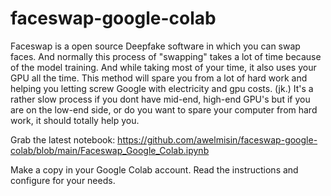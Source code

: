 # faceswap-google-colab
Faceswap is a open source Deepfake software in which you can swap faces. And normally this process of "swapping" takes a lot of time because of the model training. And while taking most of your time, it also uses your GPU all the time. This method will spare you from a lot of hard work and helping you letting screw Google with electricity and gpu costs. (jk.) It's a rather slow process if you dont have mid-end, high-end GPU's but if you are on the low-end side, or do you want to spare your computer from hard work, it should totally help you.

Grab the latest notebook: 
https://github.com/awelmisin/faceswap-google-colab/blob/main/Faceswap_Google_Colab.ipynb

Make a copy in your Google Colab account.
Read the instructions and configure for your needs.
